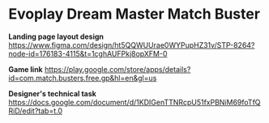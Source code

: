 # Evoplay Dream Master Match Buster

**Landing page layout design**
https://www.figma.com/design/ht5QQWUUrae0WYPupHZ31v/STP-8264?node-id=176183-4115&t=1cghAUFPkj8opXFM-0

**Game link**
https://play.google.com/store/apps/details?id=com.match.busters.free.gp&hl=en&gl=us

**Designer's technical task**
https://docs.google.com/document/d/1KDIGenTTNRcpU51fxPBNiM69foTfQRiD/edit?tab=t.0
